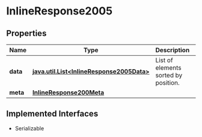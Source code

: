 

# InlineResponse2005


## Properties

Name | Type | Description | Notes
------------ | ------------- | ------------- | -------------
**data** | [**java.util.List&lt;InlineResponse2005Data&gt;**](InlineResponse2005Data.md) | List of elements sorted by position. |  [optional]
**meta** | [**InlineResponse200Meta**](InlineResponse200Meta.md) |  |  [optional]


## Implemented Interfaces

* Serializable


